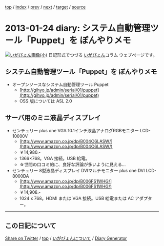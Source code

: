 [top](../index.html) 
 / [index](index.html) 
 / [prev](ig130123.html) 
 / [next](ig130125.html) 
 / [target](https://igapyon.github.io/diary/2013/ig130124.html) 
 / [source](https://github.com/igapyon/diary/blob/gh-pages/2013/ig130124.html.src.md) 

2013-01-24 diary: システム自動管理ツール「Puppet」を ぼんやりメモ
=====================================================================================================
[![いがぴょん画像(小)](https://igapyon.github.io/diary/images/iga200306s.jpg "いがぴょん")](https://igapyon.github.io/diary/memo/memoigapyon.html) 日記形式でつづる [いがぴょん](https://igapyon.github.io/diary/memo/memoigapyon.html)コラム ウェブページです。

## システム自動管理ツール「Puppet」を ぼんやりメモ


* オープンソースなシステム自動管理ツール Puppet
  * [http://gihyo.jp/admin/serial/01/puppet](http://gihyo.jp/admin/serial/01/puppet)
  * OSS 版については ASL 2.0



## サーバ用のミニ液晶ディスプレイ


* センチュリー plus one VGA 10.1インチ液晶アナログRGBモニター LCD-10000V
  * [http://www.amazon.co.jp/dp/B004O6LASW/](http://www.amazon.co.jp/dp/B004O6LASW/)
  * ￥14,980.-
  * 1366×768。VGA 接続。USB 給電。
  * ☆世間の口コミ的に、良好な評論が多いように見える...
* センチュリー 8型液晶ディスプレイ DVIマルチモニター plus one DVI LCD-8000DA
  * [http://www.amazon.co.jp/dp/B006FS1WHG/](http://www.amazon.co.jp/dp/B006FS1WHG/)
  * ￥14,908.-
  * 1024 x 768。HDMI または VGA 接続。USB 給電または AC アダプター。



----------------------------------------------------------------------------------------------------

## この日記について

[Share on Twitter](https://twitter.com/intent/tweet?hashtags=igapyon%2Cdiary%2C%E3%81%84%E3%81%8C%E3%81%B4%E3%82%87%E3%82%93&text=%E3%82%B7%E3%82%B9%E3%83%86%E3%83%A0%E8%87%AA%E5%8B%95%E7%AE%A1%E7%90%86%E3%83%84%E3%83%BC%E3%83%AB%E3%80%8CPuppet%E3%80%8D%E3%82%92+%E3%81%BC%E3%82%93%E3%82%84%E3%82%8A%E3%83%A1%E3%83%A2&url=https%3A%2F%2Figapyon.github.io%2Fdiary%2F2013%2Fig130124.html) / [top](../index.html) / [いがぴょんについて](https://igapyon.github.io/diary/memo/memoigapyon.html) / [Diary Generator](https://github.com/igapyon/igapyonv3)

